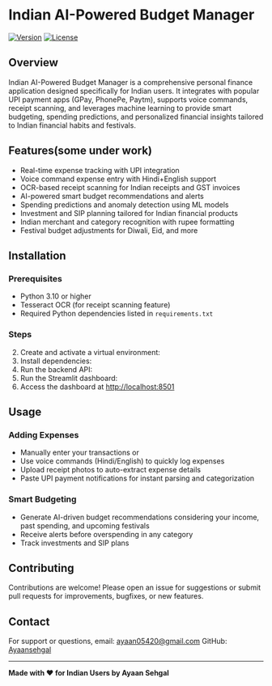 # Indian AI-Powered Budget Manager

[![Version](https://img.shields.io/badge/version-1.0.0-blue)](https://github.com/yourusername/indian-budget-manager)
[![License](https://img.shields.io/badge/license-MIT-green)](LICENSE)

## Overview

Indian AI-Powered Budget Manager is a comprehensive personal finance application designed specifically for Indian users. It integrates with popular UPI payment apps (GPay, PhonePe, Paytm), supports voice commands, receipt scanning, and leverages machine learning to provide smart budgeting, spending predictions, and personalized financial insights tailored to Indian financial habits and festivals.

## Features(some under work)

- Real-time expense tracking with UPI integration  
- Voice command expense entry with Hindi+English support  
- OCR-based receipt scanning for Indian receipts and GST invoices  
- AI-powered smart budget recommendations and alerts  
- Spending predictions and anomaly detection using ML models  
- Investment and SIP planning tailored for Indian financial products  
- Indian merchant and category recognition with rupee formatting  
- Festival budget adjustments for Diwali, Eid, and more  

## Installation

### Prerequisites
- Python 3.10 or higher  
- Tesseract OCR (for receipt scanning feature)  
- Required Python dependencies listed in `requirements.txt`  

### Steps

2. Create and activate a virtual environment:
3. Install dependencies:
4. Run the backend API:
5. Run the Streamlit dashboard:
6. Access the dashboard at [http://localhost:8501](http://localhost:8501)

## Usage

### Adding Expenses
- Manually enter your transactions or  
- Use voice commands (Hindi/English) to quickly log expenses  
- Upload receipt photos to auto-extract expense details  
- Paste UPI payment notifications for instant parsing and categorization  

### Smart Budgeting
- Generate AI-driven budget recommendations considering your income, past spending, and upcoming festivals  
- Receive alerts before overspending in any category  
- Track investments and SIP plans  

## Contributing
Contributions are welcome! Please open an issue for suggestions or submit pull requests for improvements, bugfixes, or new features.

## Contact

For support or questions, email: ayaan05420@gmail.com
GitHub: [Ayaansehgal](https://github.com/Ayaansehgal)

---

**Made with ❤️ for Indian Users by Ayaan Sehgal**








